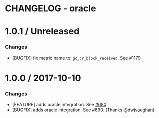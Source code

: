 # CHANGELOG - oracle

1.0.1 / Unreleased 
==================

### Changes

* [BUGFIX] fix metric name to: `gc_cr_block_received`. See #1179

1.0.0 / 2017-10-10
==================

### Changes

* [FEATURE] adds oracle integration. See [#680][].
* [BUGFIX] adds oracle integration. See [#690][]. (Thanks [@dwjvaughan][])

<!--- The following link definition list is generated by PimpMyChangelog --->
[#680]: https://github.com/DataDog/integrations-core/issues/680
[#690]: https://github.com/DataDog/integrations-core/issues/690
[@dwjvaughan]: https://github.com/dwjvaughan
